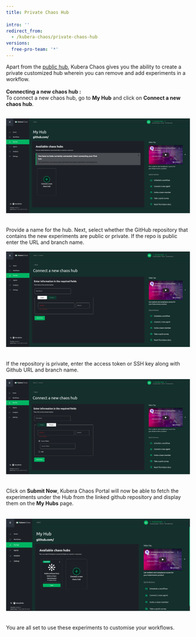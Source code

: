 ```yaml
---
title: Private Chaos Hub

intro: ''
redirect_from:
  - /kubera-chaos/private-chaos-hub
versions:
  free-pro-team: '*'
---
```

Apart from the <a href="https://hub.litmuschaos.io/">public hub</a>, Kubera Chaos gives you the ability to create a private customized  hub wherein you can remove and add experiments in a workflow.<br><br>
<b>Connecting a new chaos hub :</b><br>
To connect a new chaos hub, go to <b>My Hub</b> and click on <b>Connect a new chaos hub</b>.
<br>
<br><center><a href="/assets/images/developer/MyHub/MyHub1.png" target="_blank"><img class="image-with-border" src="/assets/images/developer/MyHub/MyHub1.png"></a></center>
<br>
<br>
Provide a name for the hub. 
Next, select whether the GitHub repository that contains the new experiments are public or private. If the repo is public enter the URL and branch name. 
<br>
<br><center><a href="/assets/images/developer/MyHub/ConnectNewChaosHubPublic.png" target="_blank"><img class="image-with-border" src="/assets/images/developer/MyHub/ConnectNewChaosHubPublic.png"></a></center>
<br>
<br>
If the repository is private, enter the access token or SSH key along with Github URL and branch name.
<br>
<br><center><a href="/assets/images/developer/MyHub/ConnectNewChaosHubPrivate.png" target="_blank"><img class="image-with-border" src="/assets/images/developer/MyHub/ConnectNewChaosHubPrivate.png"></a></center>
<br>
<br>
Click on <b>Submit Now</b>, Kubera Chaos Portal will now be able to fetch the experiments under the Hub from the linked github repository and display them on the <b>My Hubs</b> page.	
<br>
<br><center><a href="/assets/images/developer/MyHub/ExpAdded.png" target="_blank"><img class="image-with-border" src="/assets/images/developer/MyHub/ExpAdded.png"></a></center>
<br>
<br>
You are all set to use these experiments to customise your workflows.